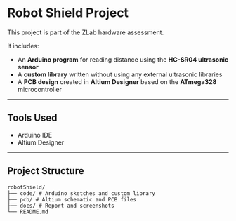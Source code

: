 # Robot Shield Project

This project is part of the ZLab hardware assessment.

It includes:
- An **Arduino program** for reading distance using the **HC-SR04 ultrasonic sensor**
- A **custom library** written without using any external ultrasonic libraries
- A **PCB design** created in **Altium Designer** based on the **ATmega328** microcontroller

---

## Tools Used
- Arduino IDE  
- Altium Designer

---

## Project Structure
```
robotShield/
├── code/ # Arduino sketches and custom library
├── pcb/ # Altium schematic and PCB files
├── docs/ # Report and screenshots
└── README.md
